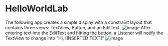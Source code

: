 # HelloWorldLab
The following app creates a simple display with a constraint layout that contains three views: TextView, Button, and an EditText.
![image](https://github.com/aTran47/HelloWorldLab/assets/97611396/1d2ded21-b3cb-4fd8-8f78-5eb206bedd33)
After entering text into the EditText and hitting the button, a Listener will notify the TextView to change into "Hi, [INSERTED TEXT]"
![image](https://github.com/aTran47/HelloWorldLab/assets/97611396/84758e3a-29ad-4b53-b4d0-93886a46f8f9)
